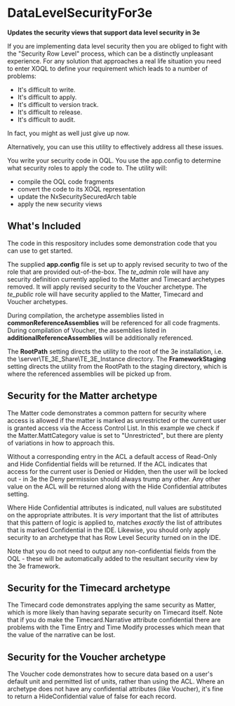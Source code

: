 # DataLevelSecurityFor3e
**Updates the security views that support data level security in 3e**

If you are implementing data level security then you are obliged to fight with the "Security Row Level" process, which can be a distinctly unpleasant experience.
For any solution that approaches a real life situation you need to enter XOQL to define your requirement which leads to a number of problems:
* It's difficult to write.
* It's difficult to apply.
* It's difficult to version track.
* It's difficult to release.
* It's difficult to audit.

In fact, you might as well just give up now.

Alternatively, you can use this utility to effectively address all these issues.

You write your security code in OQL. You use the app.config to determine what security roles to apply the code to.
The utility will:
* compile the OQL code fragments
* convert the code to its XOQL representation
* update the NxSecuritySecuredArch table
* apply the new security views

## What's Included

The code in this respository includes some demonstration code that you can use to get started.

The supplied **app.config** file is set up to apply revised security to two of the role that are provided out-of-the-box.
The *te_admin* role will have any security definition currently applied to the Matter and Timecard archetypes removed.
It will apply revised security to the Voucher archetype.
The *te_public* role will have security applied to the Matter, Timecard and Voucher archetypes.

During compilation, the archetype assemblies listed in **commonReferenceAssemblies** will be referenced for all code fragments. 
During compilation of Voucher, the assemblies listed in **additionalReferenceAssemblies** will be additionally referenced.

The **RootPath** setting directs the utility to the root of the 3e installation, i.e. the \\server\TE_3E_Share\TE_3E_Instance directory.
The **FrameworkStaging** setting directs the utility from the RootPath to the staging directory, which is where the referenced assemblies will be picked up from.

## Security for the Matter archetype

The Matter code demonstrates a common pattern for security where access is allowed if the matter is marked as unrestricted or the current user is granted access via the Access Control List.
In this example we check if the Matter.MattCategory value is set to "Unrestricted", but there are plenty of variations in how to approach this.

Without a corresponding entry in the ACL a default access of Read-Only and Hide Confidential fields will be returned.
If the ACL indicates that access for the current user is Denied or Hidden, then the user will be locked out - in 3e the Deny permission should always trump any other.
Any other value on the ACL will be returned along with the Hide Confidential attributes setting.

Where Hide Confidential attributes is indicated, null values are substituted on the appropriate attributes. 
It is *very* important that the list of attributes that this pattern of logic is applied to, matches *exactly* the list of attributes that is marked Confidential in the IDE.
Likewise, you should only apply security to an archetype that has Row Level Security turned on in the IDE. 

Note that you do not need to output any non-confidential fields from the OQL - these will be automatically added to the resultant security view by the 3e framework.

## Security for the Timecard archetype

The Timecard code demonstrates applying the same security as Matter, which is more likely than having separate security on Timecard itself.
Note that if you do make the Timecard.Narrative attribute confidential there are problems with the Time Entry and Time Modify processes which mean that the value of the narrative can be lost.

## Security for the Voucher archetype

The Voucher code demonstrates how to secure data based on a user's default unit and permitted list of units, rather than using the ACL.
Where an archetype does not have any confidential attributes (like Voucher), it's fine to return a HideConfidential value of false for each record.

